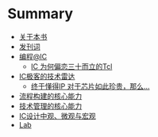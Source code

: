 # Summary

* [关于本书](README.md)
* [发刊词](./chapter/preface.md)
* [编程@IC]()
  * [IC 为何偏恋三十而立的Tcl](./chapter/ic_love_tcl.md)
* [IC极客的技术雷达]()
  * [终于懂得IP 对于芯片如此珍贵，那么...](./chapter/ip_for_chip.md)
* [流程构建的核心能力]()
* [技术管理的核心能力]()
* [IC设计中观、微观与宏观]()
* [Lab](lab/intro.md)